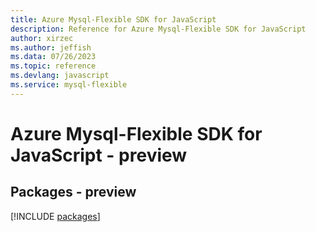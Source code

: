 ```yaml
---
title: Azure Mysql-Flexible SDK for JavaScript
description: Reference for Azure Mysql-Flexible SDK for JavaScript
author: xirzec
ms.author: jeffish
ms.data: 07/26/2023
ms.topic: reference
ms.devlang: javascript
ms.service: mysql-flexible
---
```

# Azure Mysql-Flexible SDK for JavaScript - preview
## Packages - preview
[!INCLUDE [packages](mysql-flexible-index.md)]